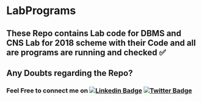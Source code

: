 # LabPrograms

## These Repo contains Lab code for DBMS and CNS Lab for 2018 scheme with their Code and all are programs are running and checked ✅ 

## Any Doubts regarding the Repo?
### Feel Free to connect me on [![Linkedin Badge](https://img.shields.io/badge/younus-saberi-blue?style=plastic&logo=Linkedin&logoColor=white&link=https://www.linkedin.com/in/younus-saberi/)](https://www.linkedin.com/in/younus-saberi/)  [![Twitter Badge](https://img.shields.io/badge/younus-saberi-blue?style=plastic&logo=Twitter&logoColor=white&link=https://www.twitter.com/younussaberi/)](https://www.twitter.com/younussaberi/)
